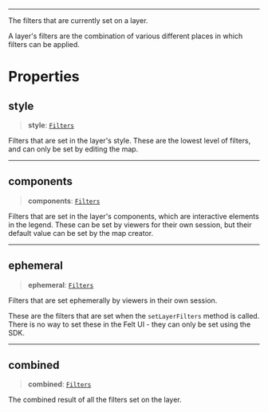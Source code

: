 ***

The filters that are currently set on a layer.

A layer's filters are the combination of various different places
in which filters can be applied.

# Properties

## style

> **style**: [`Filters`](Filters.md)

Filters that are set in the layer's style. These are the lowest level
of filters, and can only be set by editing the map.

***

## components

> **components**: [`Filters`](Filters.md)

Filters that are set in the layer's components, which are interactive
elements in the legend. These can be set by viewers for their own session,
but their default value can be set by the map creator.

***

## ephemeral

> **ephemeral**: [`Filters`](Filters.md)

Filters that are set ephemerally by viewers in their own session.

These are the filters that are set when the `setLayerFilters` method is
called. There is no way to set these in the Felt UI - they can only be
set using the SDK.

***

## combined

> **combined**: [`Filters`](Filters.md)

The combined result of all the filters set on the layer.
